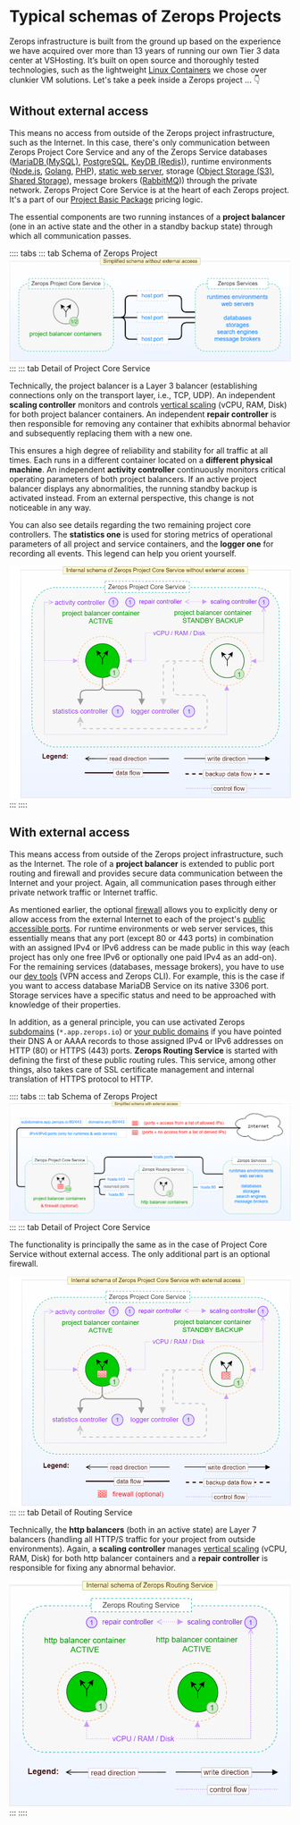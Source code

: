 # Typical schemas of Zerops Projects

Zerops infrastructure is built from the ground up based on the experience we have acquired over more than 13 years of running our own Tier 3 data center at VSHosting. It’s built on open source and thoroughly tested technologies, such as the lightweight [Linux Containers](https://linuxcontainers.org/#LXD) we chose over clunkier VM solutions. Let's take a peek inside a Zerops project ... :point_down:

## Without external access

This means no access from outside of the Zerops project infrastructure, such as the Internet. In this case, there's only communication between Zerops Project Core Service and any of the Zerops Service databases ([MariaDB (MySQL)](/documentation/services/databases/mariadb.html), [PostgreSQL](/documentation/services/databases/postgresql.html), [KeyDB (Redis)](/documentation/services/databases/keydb.html)), runtime environments ([Node.js](/documentation/services/runtimes/nodejs.html), [Golang](/documentation/services/runtimes/golang.html), [PHP](/documentation/services/runtimes/php.html)), [static web server](/documentation/services/static-servers/nginx.html), storage ([Object Storage (S3)](/documentation/services/storage/s3.html), [Shared Storage](/documentation/services/storage/shared.html)), message brokers ([RabbitMQ](/documentation/services/message-brokers/rabbitmq.html))) through the private network. Zerops Project Core Service is at the heart of each Zerops project. It's a part of our [Project Basic Package](/documentation/overview/pricing.html#projects) pricing logic.

The essential components are two running instances of a **project balancer** (one in an active state and the other in a standby backup state) through which all communication passes.

:::: tabs
::: tab Schema of Zerops Project
![Without external access](./images/Zerops-Project-Base-NoAccess.png "Project without external access")
:::
::: tab Detail of Project Core Service

Technically, the project balancer is a Layer 3 balancer (establishing connections only on the transport layer, i.e., TCP, UDP). An independent **scaling controller** monitors and controls [vertical scaling](/documentation/automatic-scaling/how-automatic-scaling-works.html#vertical-scaling) (vCPU, RAM, Disk) for both project balancer containers. An independent **repair controller** is then responsible for removing any container that exhibits abnormal behavior and subsequently replacing them with a new one.

This ensures a high degree of reliability and stability for all traffic at all times. Each runs in a different container located on a **different physical machine**. An independent **activity controller** continuously monitors critical operating parameters of both project balancers. If an active project balancer displays any abnormalities, the running standby backup is activated instead. From an external perspective, this change is not noticeable in any way.

You can also see details regarding the two remaining project core controllers. The **statistics one** is used for storing metrics of operational parameters of all project and service containers, and the **logger one** for recording all events. This legend can help you orient yourself.

![Without external access](./images/Zerops-Project-Core-Detail-NoAccess.png "Project without external access")
:::
::::

## With external access

This means access from outside of the Zerops project infrastructure, such as the Internet. The role of a **project balancer** is extended to public port routing and firewall and provides secure data communication between the Internet and your project. Again, all communication pases through either private network traffic or Internet traffic.

As mentioned earlier, the optional [firewall](/documentation/routing/access-through-ip-and-firewall.html) allows you to explicitly deny or allow access from the external Internet to each of the project's [public accessible ports](/documentation/routing/access-through-ip-and-firewall.html). For runtime environments or web server services, this essentially means that any port (except 80 or 443 ports) in combination with an assigned IPv4 or IPv6 address can be made public in this way (each project has only one free IPv6 or optionally one paid IPv4 as an add-on). For the remaining services (databases, message brokers), you have to use our [dev tools](/documentation/cli/vpn.html) (VPN access and Zerops CLI). For example, this is the case if you want to access database MariaDB Service on its native 3306 port. Storage services have a specific status and need to be approached with knowledge of their properties.

In addition, as a general principle, you can use activated Zerops [subdomains](/documentation/routing/zerops-subdomain.html) (`*.app.zerops.io`) or [your public domains](/documentation/routing/using-your-domain.html) if you have pointed their DNS A or AAAA records to those assigned IPv4 or IPv6 addresses on HTTP (80) or HTTPS (443) ports. **Zerops Routing Service** is started with defining the first of these public routing rules. This service, among other things, also takes care of SSL certificate management and internal translation of HTTPS protocol to HTTP.

:::: tabs
::: tab Schema of Zerops Project
![With external access](./images/Zerops-Project-Base-Internet.png "Project with external access")
:::
::: tab Detail of Project Core Service

The functionality is principally the same as in the case of Project Core Service without external access. The only additional part is an optional firewall.

![With external access](./images/Zerops-Project-Core-Detail-Internet.png "Project with external access")
:::
::: tab Detail of Routing Service

Technically, the **http balancers** (both in an active state) are Layer 7 balancers (handling all HTTP/S traffic for your project from outside environments). Again, a **scaling controller** manages [vertical scaling](/documentation/automatic-scaling/how-automatic-scaling-works.html#vertical-scaling) (vCPU, RAM, Disk) for both http balancer containers and a **repair controller** is responsible for fixing any abnormal behavior.

![With external access](./images/Zerops-Project-Routing-Detail-Internet.png "Project with external access")
:::
::::
